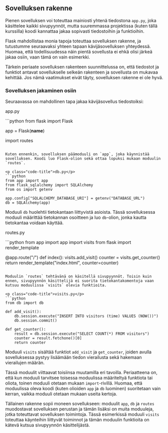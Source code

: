 ## Sovelluksen rakenne

Pienen sovelluksen voi toteuttaa mainiosti yhtenä tiedostona `app.py`, joka käsittelee kaikki sivupyynnöt, mutta suuremmassa projektissa (kuten tällä kurssilla) koodi kannattaa jakaa sopivasti tiedostoihin ja funktioihin.

Flask mahdollistaa monia tapoja toteuttaa sovelluksen rakenne, ja tutustumme seuraavaksi yhteen tapaan kävijäsovelluksen yhteydessä. Huomaa, että todellisuudessa näin pientä sovellusta ei ehkä olisi järkeä jakaa osiin, vaan tämä on vain esimerkki.

Tärkein periaate sovelluksen rakenteen suunnittelussa on, että tiedostot ja funktiot antavat sovellukselle selkeän rakenteen ja sovellusta on mukavaa kehittää. Jos nämä vaatimukset eivät täyty, sovelluksen rakenne ei ole hyvä.

### Sovelluksen jakaminen osiin

Seuraavassa on mahdollinen tapa jakaa kävijäsovellus tiedostoiksi:

<p class="code-title">app.py</p>
```python
from flask import Flask

app = Flask(__name__)

import routes
```

Kuten ennenkin, sovelluksen päämoduuli on `app`, joka käynnistää sovelluksen. Koodi luo Flask-olion sekä ottaa lopuksi mukaan moduulin `routes`.

<p class="code-title">db.py</p>
```python
from app import app
from flask_sqlalchemy import SQLAlchemy
from os import getenv

app.config["SQLALCHEMY_DATABASE_URI"] = getenv("DATABASE_URL")
db = SQLAlchemy(app)
```

Moduuli `db` huolehtii tietokantaan liittyvistä asioista. Tässä sovelluksessa moduuli määrittää tietokannan osoitteen ja luo `db`-olion, jonka kautta tietokantaa voidaan käyttää.

<p class="code-title">routes.py</p>
```python
from app import app
import visits
from flask import render_template

@app.route("/")
def index():
    visits.add_visit()
    counter = visits.get_counter()
    return render_template("index.html", counter=counter)
```

Moduulin `routes` tehtävänä on käsitellä sivupyynnöt. Toisin kuin ennen, sivupyynnön käsittelijä ei suorita tietokantakomentoja vaan kutsuu moduulissa `visits` olevia funktioita.

<p class="code-title">visits.py</p>
```python
from db import db

def add_visit():
    db.session.execute("INSERT INTO visitors (time) VALUES (NOW())")
    db.session.commit()

def get_counter():
    result = db.session.execute("SELECT COUNT(*) FROM visitors")
    counter = result.fetchone()[0]
    return counter
```

Moduuli `visits` sisältää funktiot `add_visit` ja `get_counter`, joiden avulla sovelluksessa pystyy lisäämään tiedon vierailusta sekä hakemaan vierailujen määrän.

Tässä moduulit viittaavat toisiinsa muutamilla eri tavoilla. Periaatteena on, että kun moduuli tarvitsee toisessa moduulissa määriteltyä funktiota tai oliota, toinen moduuli otetaan mukaan `import`-rivillä. Huomaa, että moduulissa oleva koodi (kuten olioiden `app` ja `db` luominen) suoritetaan vain kerran, vaikka moduuli otetaan mukaan useita kertoja.

Tällainen rakenne sopii moneen sovellukseen: moduulit `app`, `db` ja `routes` muodostavat sovelluksen perustan ja tämän lisäksi on muita moduuleja, jotka toteuttavat sovelluksen toimintoja. Tässä esimerkissä moduuli `visits` toteuttaa käynteihin liittyvät toiminnot ja tämän moduulin funktioita on kätevä kutsua sivupyynnön käsittelijästä.